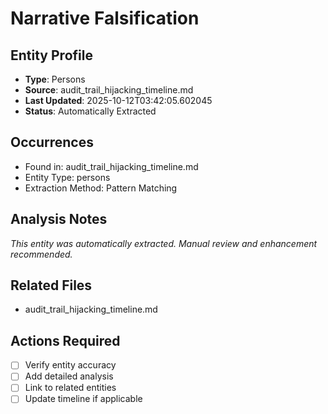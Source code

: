 # Narrative Falsification

## Entity Profile
- **Type**: Persons
- **Source**: audit_trail_hijacking_timeline.md
- **Last Updated**: 2025-10-12T03:42:05.602045
- **Status**: Automatically Extracted

## Occurrences
- Found in: audit_trail_hijacking_timeline.md
- Entity Type: persons
- Extraction Method: Pattern Matching

## Analysis Notes
*This entity was automatically extracted. Manual review and enhancement recommended.*

## Related Files
- audit_trail_hijacking_timeline.md

## Actions Required
- [ ] Verify entity accuracy
- [ ] Add detailed analysis
- [ ] Link to related entities
- [ ] Update timeline if applicable
